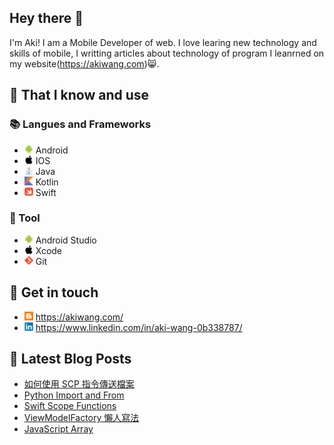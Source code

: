 ## Hey there 👋
I'm Aki! I am a Mobile Developer of web. I love learing new technology and skills of mobile, I writting articles about technology of program I leanrned on my website(https://akiwang.com)😸.

## 🧠 That I know and use
### 📚 Langues and Frameworks
- <img width="14px" src="img/icons/android/android-original.svg"/> Android
- <img width="14px" src="img/icons/apple/apple-original.svg"/> IOS
- <img width="14px" src="img/icons/java/java-original.svg"/> Java
- <img width="14px" src="img/icons/kotlin/kotlin-original.svg"/> Kotlin
- <img width="14px" src="img/icons/swift/swift-original.svg"/> Swift

### 🔧 Tool
- <img width="14px" src="img/icons/android/android-original.svg"/> Android Studio
- <img width="14px" src="img/icons/apple/apple-original.svg"/> Xcode
- <img width="14px" src="img/icons/git/git-original.svg"/> Git

## 🔗 Get in touch
- <img width="14px" src="img/blogger.svg"/> https://akiwang.com/
- <img width="14px" src="img/icons/linkedin/linkedin-original.svg"/> https://www.linkedin.com/in/aki-wang-0b338787/


## 📕 Latest Blog Posts
<!-- BLOG-POST-LIST:START -->
- [如何使用 SCP 指令傳送檔案](https://akiwang.com/blog/20201210_send_file_to_remore/)
- [Python Import and From](https://akiwang.com/blog/20201120_python_import/)
- [Swift Scope Functions](https://akiwang.com/blog/20201030_swift_scope_functions/)
- [ViewModelFactory 懶人寫法](https://akiwang.com/blog/20201007_android_mvvm_view_model_factory/)
- [JavaScript Array](https://akiwang.com/blog/20200908_javascript_array/)
<!-- BLOG-POST-LIST:END -->